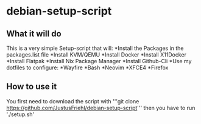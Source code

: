 # debian-setup-script
## What it will do
This is a very simple Setup-script that will:
    *Install the Packages in the packages.list file
    *Install KVM/QEMU
    *Install Docker
    *Install X11Docker
    *Install Flatpak
    *Install Nix Package Manager
    *Install Github-Cli
    *Use my dotfiles to configure:
        *Wayfire
        *Bash
        *Neovim
        *XFCE4
        *Firefox
## How to use it
You first need to download the script with
'''git clone https://github.com/JustusFriehl/debian-setup-script'''
then you have to run './setup.sh'
